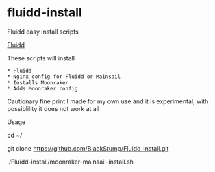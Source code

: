 # fluidd-install
Fluidd easy install scripts

[Fluidd](https://github.com/cadriel/fluidd)

These scripts will install

    * Fluidd
    * Nginx config for Fluidd or Mainsail
    * Installs Moonraker
    * Adds Moonraker config
    
Cautionary fine print
I made for my own use and it is experimental, with possiblility it does not work at all

Usage

cd ~/

git clone https://github.com/BlackStump/Fluidd-install.git

./Fluidd-install/moonraker-mainsail-install.sh






